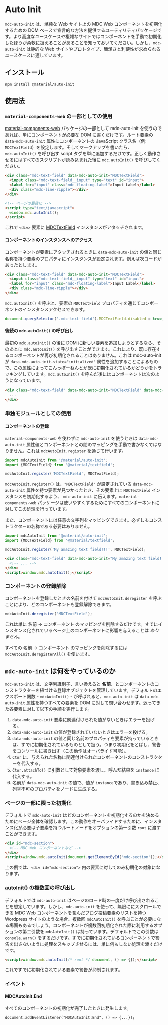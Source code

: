 <!--docs:
title: "Auto Init"
layout: detail
section: components
excerpt: "Utilities for declarative, DOM-based initialization of components on simple web sites."
path: /catalog/auto-init/
-->

# Auto Init

`mdc-auto-init` は、単純な Web サイト上の MDC Web コンポーネントを初期化するための DOM ベースで宣言的な方法を提供するユーティリティパッケージです。より高度なユースケースや複雑なサイトではコンポーネントを手動で初期化したほうが柔軟に扱えることがあることを知っておいてください。しかし、`mdc-auto-init` は静的な Web サイトやプロトタイプ、簡潔さと利便性が求められるユースケースに適しています。

## インストール

```
npm install @material/auto-init
```

## 使用法

### `material-components-web` の一部としての使用

[material-components-web](../material-components-web) パッケージの一部として mdc-auto-init を使うのであれば、単にコンポーネントが必要な DOM に書くだけです。ルート要素の `data-mdc-auto-init` 属性にコンポーネントの JavaScript クラス名（例: `MDCTextField`）を設定します。そしてマークアップを書いたら、`mdc.autoInit()` を呼び出す script タグを単に追加するだけです。正しく動作させるにはすべてのスクリプトが読み込まれた後に `mdc.autoInit()` を呼びしてください。

```html
<div class="mdc-text-field" data-mdc-auto-init="MDCTextField">
  <input class="mdc-text-field__input" type="text" id="input">
  <label for="input" class="mdc-floating-label">Input Label</label>
  <div class="mdc-line-ripple"></div>
</div>

<!-- ページの最後に -->
<script type="text/javascript">
  window.mdc.autoInit();
</script>
```

これで `<div>` 要素に [MDCTextField](../mdc-textfield) インスタンスがアタッチされます。

#### コンポーネントのインスタンスへのアクセス

コンポーネントが要素にアタッチされるときに `data-mdc-auto-init` の値と同じ名称を持つ要素のプロパティにインスタンスが設定されます。例えば次コードがあったとします。

```html
<div class="mdc-text-field" data-mdc-auto-init="MDCTextField">
  <input class="mdc-text-field__input" type="text" id="input">
  <label for="input" class="mdc-floating-label">Input Label</label>
  <div class="mdc-line-ripple"></div>
</div>
```

`mdc.autoInit()` を呼ぶと、要素の `MDCTextField` プロパティを通じてコンポーネントのインスタンスアクセスできます。

```js
document.querySelector('.mdc-text-field').MDCTextField.disabled = true;
```

#### 後続の `mdc.autoInit()` の呼び出し

最初の `mdc.autoInit()` の後に DOM に新しい要素を追加しようとするなら、そのあとに `mdc.autoInit()` を呼び出すことができます。これにより、既に存在するコンポーネントが再び初期化されることはありません。これは mdc-auto-init が `data-mdc-auto-init-state="initialized"` 属性を追加することによるもので、この属性によってこんっぽーねんとが既に初期化されているかどうかをトラッキングしています。`mdc.autoInit()` を呼んだ後にはコンポーネントは次のようになっています。

```html
<div class="mdc-text-field" data-mdc-auto-init="MDCTextField" data-mdc-auto-init-state="initialized">
  ...
</div>
```

### 単独モジュールとしての使用

#### コンポーネントの登録

`material-components-web` を使わずに `mdc-auto-init` を使うときは `data-mdc-auto-init` 属性値とコンポーネントとの間のマッピングを手動で書かなくてはなりません。これは `mdcAutoInit.register` を通じて行います。

```js
import mdcAutoInit from '@material/auto-init';
import {MDCTextField} from '@material/textfield';

mdcAutoInit.register('MDCTextField', MDCTextField);
```

`mdcAutoInit.register()` は、`"MDCTextField"` が設定されている `data-mdc-auto-init` 属性を持つ要素が見つかったとき、その要素上に `MDCTextField` インスタンスを初期化するよう、  `mdc-auto-init` に伝えます。`material-components-web` パッケージは使いやすくするためにすべてのコンポーネントに対してこの処理を行っています。

また、コンポーネントには任意の文字列をマッピングできます。必ずしもコンストラクターの名称である必要はありません。

```js
import mdcAutoInit from '@material/auto-init';
import {MDCTextField} from '@material/textfield';

mdcAutoInit.register('My amazing text field!!!', MDCTextField);
```

```html
<div class="mdc-text-field" data-mdc-auto-init="My amazing text field!!!">
  <!-- ... -->
</div>
<script>window.mdc.autoInit();</script>
```

### コンポーネントの登録解除

コンポーネントを登録したときの名前を付けて `mdcAutoInit.deregister` を呼ぶことにより、どのコンポーネントも登録解除できます。

```js
mdcAutoInit.deregister('MDCTextField');
```

これは単に 名前 -> コンポーネント のマッピングを削除するだけです。すでにインスタンス化されているページ上のコンポーネントに影響を与えることは <em>ありません</em>。

すべての 名前 -> コンポーネント のマッピングを削除するには `mdcAutoInit.deregisterAll()` を使います。

## `mdc-auto-init` は何をやっているのか

`mdc-auto-init` は、文字列識別子、言い換えると **名前**、とコンポーネントのコンストラクターを紐づける登録オブジェクトを管理しています。デフォルトのエクスポート関数 - `mdcAutoInit()` - が呼ばれると、`mdc-auto-init` は  `data-mdc-auto-init` 属性を持つすべての要素を DOM に対して問い合わせます。返ってきた各要素に対して以下の手順を実行します。

1. `data-mdc-auto-init` 要素に関連付けられた値がないときはエラーを投げる。
2. `data-mdc-auto-init` の値が登録されていないときはエラーを投げる。
3. `data-mdc-auto-init` の値と同じ名前のプロパティを要素が持っているときは、すでに初期化されているものとして扱う。つまり初期化をとばし、警告をコンソールに書き出す（この動作はオーバライド可能）。
4. `Ctor` に、与えられた名称に関連付けられたコンポーネントのコンストラクターを代入する。
5. `Ctor.attachTo()` に引数として対象要素を渡し、呼んだ結果を `instance` に代入する。
6. 名前が `data-mdc-auto-init` の値で、値が `instance`であり、書き込み禁止、列挙不可のプロパティをノードに生成する。

### ページの一部に限った初期化

デフォルトで `mdc-auto-init` はどのコンポーネントを初期化するのかを決めるためにページ全体を確認します。この動作をオーバライドするために、インスタンス化が必要は子要素を持つルートノードをオプションの第一引数 `root` に渡すことができます。

```html
<div id="mdc-section">
  <!-- MDC Web コンポーネントなど -->
</div>
<script>window.mdc.autoInit(document.getElementById('mdc-section'));</script>
```

上の例では、`<div id="mdc-section">` 内の要素に対してのみ初期化の対象になります。

### autoInit() の複数回の呼び出し

デフォルトでは `mdc-auto-init` はページのロード時の一度だけ呼び出されることを想定しています。しかし、`mdc-auto-init` を使って、無限ににスクロールできる MDC Web コンポーネントを含んだブログ投稿要素のリストを持つ Wordpress サイトのような場合、複数回 `mdcAutoInit()` を呼ぶことが必要になる場面もあるでしょう。コンポーネントが複数回初期化された際に利用するオプションの第二引数を `mdcAutoInit()` は持っています。デフォルトでこの引数は `console.warn()` をするだけです。すでに初期化されているコンポーネントで警告を出さないように処理をスキップさせるには、単に何もしない処理を渡すだけです。

```html
<script>window.mdc.autoInit(/* root */ document, () => {});</script>
```

これですでに初期化されている要素で警告が抑制されます。

### イベント

#### MDCAutoInit:End
すべてのコンポーネントの初期化が完了したときに発生します。

`document.addEventListener("MDCAutoInit:End", () => {...});`
